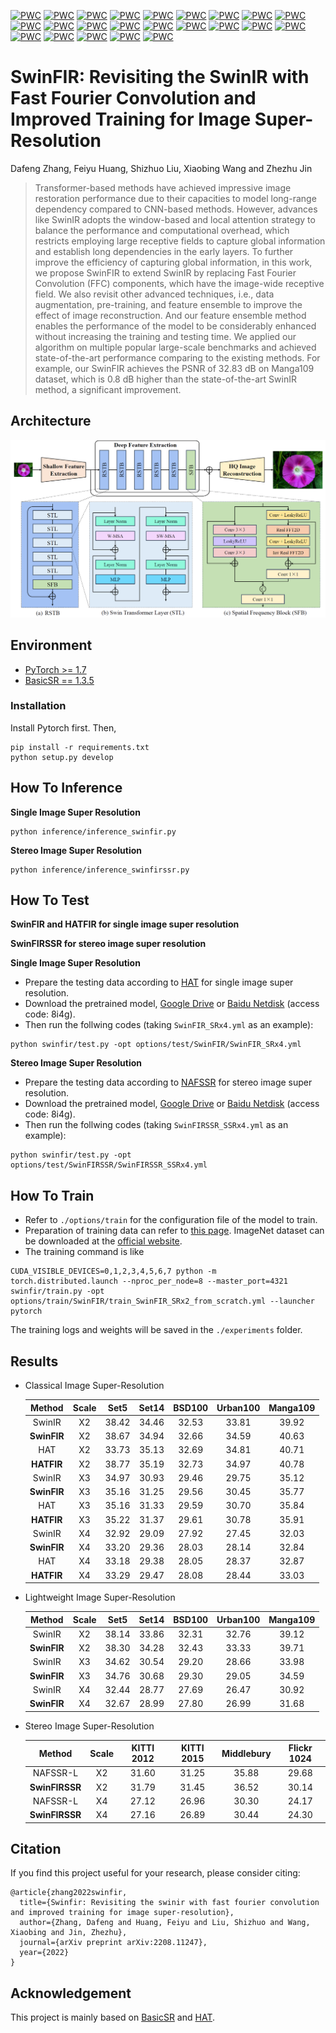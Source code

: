 [![PWC](https://img.shields.io/endpoint.svg?url=https://paperswithcode.com/badge/swinfir-revisiting-the-swinir-with-fast/image-super-resolution-on-set5-2x-upscaling)](https://paperswithcode.com/sota/image-super-resolution-on-set5-2x-upscaling?p=swinfir-revisiting-the-swinir-with-fast)
[![PWC](https://img.shields.io/endpoint.svg?url=https://paperswithcode.com/badge/swinfir-revisiting-the-swinir-with-fast/image-super-resolution-on-set5-3x-upscaling)](https://paperswithcode.com/sota/image-super-resolution-on-set5-3x-upscaling?p=swinfir-revisiting-the-swinir-with-fast)
[![PWC](https://img.shields.io/endpoint.svg?url=https://paperswithcode.com/badge/swinfir-revisiting-the-swinir-with-fast/image-super-resolution-on-set5-4x-upscaling)](https://paperswithcode.com/sota/image-super-resolution-on-set5-4x-upscaling?p=swinfir-revisiting-the-swinir-with-fast)
[![PWC](https://img.shields.io/endpoint.svg?url=https://paperswithcode.com/badge/swinfir-revisiting-the-swinir-with-fast/image-super-resolution-on-set14-2x-upscaling)](https://paperswithcode.com/sota/image-super-resolution-on-set14-2x-upscaling?p=swinfir-revisiting-the-swinir-with-fast)
[![PWC](https://img.shields.io/endpoint.svg?url=https://paperswithcode.com/badge/swinfir-revisiting-the-swinir-with-fast/image-super-resolution-on-set14-3x-upscaling)](https://paperswithcode.com/sota/image-super-resolution-on-set14-3x-upscaling?p=swinfir-revisiting-the-swinir-with-fast)
[![PWC](https://img.shields.io/endpoint.svg?url=https://paperswithcode.com/badge/swinfir-revisiting-the-swinir-with-fast/image-super-resolution-on-set14-4x-upscaling)](https://paperswithcode.com/sota/image-super-resolution-on-set14-4x-upscaling?p=swinfir-revisiting-the-swinir-with-fast)
[![PWC](https://img.shields.io/endpoint.svg?url=https://paperswithcode.com/badge/swinfir-revisiting-the-swinir-with-fast/image-super-resolution-on-bsd100-2x-upscaling)](https://paperswithcode.com/sota/iimage-super-resolution-on-bsd100-2x-upscaling?p=swinfir-revisiting-the-swinir-with-fast)
[![PWC](https://img.shields.io/endpoint.svg?url=https://paperswithcode.com/badge/swinfir-revisiting-the-swinir-with-fast/image-super-resolution-on-bsd100-3x-upscaling)](https://paperswithcode.com/sota/iimage-super-resolution-on-bsd100-3x-upscaling?p=swinfir-revisiting-the-swinir-with-fast)
[![PWC](https://img.shields.io/endpoint.svg?url=https://paperswithcode.com/badge/swinfir-revisiting-the-swinir-with-fast/image-super-resolution-on-bsd100-4x-upscaling)](https://paperswithcode.com/sota/iimage-super-resolution-on-bsd100-4x-upscaling?p=swinfir-revisiting-the-swinir-with-fast)
[![PWC](https://img.shields.io/endpoint.svg?url=https://paperswithcode.com/badge/swinfir-revisiting-the-swinir-with-fast/image-super-resolution-on-urban100-2x)](https://paperswithcode.com/sota/image-super-resolution-on-urban100-2x?p=swinfir-revisiting-the-swinir-with-fast)
[![PWC](https://img.shields.io/endpoint.svg?url=https://paperswithcode.com/badge/swinfir-revisiting-the-swinir-with-fast/image-super-resolution-on-urban100-3x)](https://paperswithcode.com/sota/image-super-resolution-on-urban100-3x?p=swinfir-revisiting-the-swinir-with-fast)
[![PWC](https://img.shields.io/endpoint.svg?url=https://paperswithcode.com/badge/swinfir-revisiting-the-swinir-with-fast/image-super-resolution-on-urban100-4x)](https://paperswithcode.com/sota/image-super-resolution-on-urban100-4x?p=swinfir-revisiting-the-swinir-with-fast)
[![PWC](https://img.shields.io/endpoint.svg?url=https://paperswithcode.com/badge/swinfir-revisiting-the-swinir-with-fast/image-super-resolution-on-manga109-2x)](https://paperswithcode.com/sota/image-super-resolution-on-manga109-2x?p=swinfir-revisiting-the-swinir-with-fast)
[![PWC](https://img.shields.io/endpoint.svg?url=https://paperswithcode.com/badge/swinfir-revisiting-the-swinir-with-fast/image-super-resolution-on-manga109-3x)](https://paperswithcode.com/sota/image-super-resolution-on-manga109-3x?p=swinfir-revisiting-the-swinir-with-fast)
[![PWC](https://img.shields.io/endpoint.svg?url=https://paperswithcode.com/badge/swinfir-revisiting-the-swinir-with-fast/image-super-resolution-on-manga109-4x)](https://paperswithcode.com/sota/image-super-resolution-on-manga109-4x?p=swinfir-revisiting-the-swinir-with-fast)
[![PWC](https://img.shields.io/endpoint.svg?url=https://paperswithcode.com/badge/swinfir-revisiting-the-swinir-with-fast/stereo-image-super-resolution-on-flickr1024-1)](https://paperswithcode.com/sota/stereo-image-super-resolution-on-flickr1024-1?p=swinfir-revisiting-the-swinir-with-fast)
[![PWC](https://img.shields.io/endpoint.svg?url=https://paperswithcode.com/badge/swinfir-revisiting-the-swinir-with-fast/stereo-image-super-resolution-on-flickr1024-2)](https://paperswithcode.com/sota/stereo-image-super-resolution-on-flickr1024-2?p=swinfir-revisiting-the-swinir-with-fast)
[![PWC](https://img.shields.io/endpoint.svg?url=https://paperswithcode.com/badge/swinfir-revisiting-the-swinir-with-fast/stereo-image-super-resolution-on-kitti2012-2x-2)](https://paperswithcode.com/sota/stereo-image-super-resolution-on-kitti2012-2x-2?p=swinfir-revisiting-the-swinir-with-fast)
[![PWC](https://img.shields.io/endpoint.svg?url=https://paperswithcode.com/badge/swinfir-revisiting-the-swinir-with-fast/stereo-image-super-resolution-on-kitti2012-4x)](https://paperswithcode.com/sota/stereo-image-super-resolution-on-kitti2012-4x?p=swinfir-revisiting-the-swinir-with-fast)
[![PWC](https://img.shields.io/endpoint.svg?url=https://paperswithcode.com/badge/swinfir-revisiting-the-swinir-with-fast/stereo-image-super-resolution-on-kitti2015-2x)](https://paperswithcode.com/sota/stereo-image-super-resolution-on-kitti2015-2x?p=swinfir-revisiting-the-swinir-with-fast)
[![PWC](https://img.shields.io/endpoint.svg?url=https://paperswithcode.com/badge/swinfir-revisiting-the-swinir-with-fast/stereo-image-super-resolution-on-kitti2015-4x)](https://paperswithcode.com/sota/stereo-image-super-resolution-on-kitti2015-4x?p=swinfir-revisiting-the-swinir-with-fast)
[![PWC](https://img.shields.io/endpoint.svg?url=https://paperswithcode.com/badge/swinfir-revisiting-the-swinir-with-fast/stereo-image-super-resolution-on-middlebury-1)](https://paperswithcode.com/sota/stereo-image-super-resolution-on-middlebury-1?p=swinfir-revisiting-the-swinir-with-fast)
[![PWC](https://img.shields.io/endpoint.svg?url=https://paperswithcode.com/badge/swinfir-revisiting-the-swinir-with-fast/stereo-image-super-resolution-on-middlebury)](https://paperswithcode.com/sota/stereo-image-super-resolution-on-middlebury?p=swinfir-revisiting-the-swinir-with-fast)


# SwinFIR: Revisiting the SwinIR with Fast Fourier Convolution and Improved Training for Image Super-Resolution

Dafeng Zhang, Feiyu Huang, Shizhuo Liu, Xiaobing Wang and Zhezhu Jin

> Transformer-based methods have achieved impressive image restoration performance due to their capacities to model long-range dependency compared to CNN-based methods. However, advances like SwinIR adopts the window-based and local attention strategy to balance the performance and computational overhead, which restricts employing large receptive fields to capture global information and establish long dependencies in the early layers. To further improve the efficiency of capturing global information, in this work, we propose SwinFIR to extend SwinIR by replacing Fast Fourier Convolution (FFC) components, which have the image-wide receptive field. We also revisit other advanced techniques, i.e., data augmentation, pre-training, and feature ensemble to improve the effect of image reconstruction. And our feature ensemble method enables the performance of the model to be considerably enhanced without increasing the training and testing time. We applied our algorithm on multiple popular large-scale benchmarks and achieved state-of-the-art performance comparing to the existing methods. For example, our SwinFIR achieves the PSNR of 32.83 dB on Manga109 dataset, which is 0.8 dB higher than the state-of-the-art SwinIR method, a significant improvement.

## Architecture
![](assets/SwinFIR.png)

## Environment
- [PyTorch >= 1.7](https://pytorch.org/)
- [BasicSR == 1.3.5](https://github.com/XPixelGroup/BasicSR/blob/master/INSTALL.md) 


### Installation
Install Pytorch first.
Then,
```
pip install -r requirements.txt
python setup.py develop
```

## How To Inference
**Single Image Super Resolution**
``` 
python inference/inference_swinfir.py
```
**Stereo Image Super Resolution**
``` 
python inference/inference_swinfirssr.py
```

## How To Test
**SwinFIR and HATFIR for single image super resolution**

**SwinFIRSSR for stereo image super resolution**

**Single Image Super Resolution**
- Prepare the testing data according to [HAT](https://github.com/XPixelGroup/HAT/tree/main) for single image super resolution.
- Download the pretrained model, [Google Drive](https://drive.google.com/drive/folders/1wiJcFJA4DxIISB7b_qz4u-kA1WE6EJOk?usp=sharing) or [Baidu Netdisk](https://pan.baidu.com/s/1zBVNAqXLMld44G5t0rBG2Q?pwd=8i4g) (access code: 8i4g).
- Then run the follwing codes (taking `SwinFIR_SRx4.yml` as an example):
```
python swinfir/test.py -opt options/test/SwinFIR/SwinFIR_SRx4.yml
```
**Stereo Image Super Resolution**
- Prepare the testing data according to [NAFSSR](https://github.com/megvii-research/NAFNet/blob/main/docs/StereoSR.md) for stereo image super resolution.
- Download the pretrained model, [Google Drive](https://drive.google.com/drive/folders/1wiJcFJA4DxIISB7b_qz4u-kA1WE6EJOk?usp=sharing) or [Baidu Netdisk](https://pan.baidu.com/s/1zBVNAqXLMld44G5t0rBG2Q?pwd=8i4g) (access code: 8i4g).
- Then run the follwing codes (taking `SwinFIRSSR_SSRx4.yml` as an example):
```
python swinfir/test.py -opt options/test/SwinFIRSSR/SwinFIRSSR_SSRx4.yml
```


## How To Train
- Refer to `./options/train` for the configuration file of the model to train.
- Preparation of training data can refer to [this page](https://github.com/XPixelGroup/BasicSR/blob/master/docs/DatasetPreparation.md). ImageNet dataset can be downloaded at the [official website](https://image-net.org/challenges/LSVRC/2012/2012-downloads.php).
- The training command is like
```
CUDA_VISIBLE_DEVICES=0,1,2,3,4,5,6,7 python -m torch.distributed.launch --nproc_per_node=8 --master_port=4321 swinfir/train.py -opt options/train/SwinFIR/train_SwinFIR_SRx2_from_scratch.yml --launcher pytorch
```

The training logs and weights will be saved in the `./experiments` folder.

## Results
- Classical Image Super-Resolution

  |   Method    | Scale | Set5  | Set14 | BSD100 | Urban100 | Manga109 |
  | :---------: | :---: | :---: | :---: | :----: | :------: | :------: |
  |   SwinIR    |  X2   | 38.42 | 34.46 | 32.53  |  33.81   |  39.92   |
  | **SwinFIR** |  X2   | 38.67 | 34.94 | 32.66  |  34.59   |  40.63   |
  |     HAT     |  X2   | 33.73 | 35.13 | 32.69  |  34.81   |  40.71   |
  | **HATFIR**  |  X2   | 38.77 | 35.19 | 32.73  |  34.97   |  40.78   |
  |   SwinIR    |  X3   | 34.97 | 30.93 | 29.46  |  29.75   |  35.12   |
  | **SwinFIR** |  X3   | 35.16 | 31.25 | 29.56  |  30.45   |  35.77   |
  |     HAT     |  X3   | 35.16 | 31.33 | 29.59  |  30.70   |  35.84   |
  | **HATFIR**  |  X3   | 35.22 | 31.37 | 29.61  |  30.78   |  35.91   |
  |   SwinIR    |  X4   | 32.92 | 29.09 | 27.92  |  27.45   |  32.03   |
  | **SwinFIR** |  X4   | 33.20 | 29.36 | 28.03  |  28.14   |  32.84   |
  |     HAT     |  X4   | 33.18 | 29.38 | 28.05  |  28.37   |  32.87   |
  | **HATFIR**  |  X4   | 33.29 | 29.47 | 28.08  |  28.44   |  33.03   |

- Lightweight Image Super-Resolution

  |   Method    | Scale | Set5  | Set14 | BSD100 | Urban100 | Manga109 |
  | :---------: | :---: | :---: | :---: | :----: | :------: | :------: |
  |   SwinIR    |  X2   | 38.14 | 33.86 | 32.31  |  32.76   |  39.12   |
  | **SwinFIR** |  X2   | 38.30 | 34.28 | 32.43  |  33.33   |  39.71   |
  |   SwinIR    |  X3   | 34.62 | 30.54 | 29.20  |  28.66   |  33.98   |
  | **SwinFIR** |  X3   | 34.76 | 30.68 | 29.30  |  29.05   |  34.59   |
  |   SwinIR    |  X4   | 32.44 | 28.77 | 27.69  |  26.47   |  30.92   |
  | **SwinFIR** |  X4   | 32.67 | 28.99 | 27.80  |  26.99   |  31.68   |

- Stereo Image Super-Resolution

  |     Method     | Scale | KITTI 2012 | KITTI 2015 | Middlebury | Flickr 1024 |
  | :------------: | :---: | :--------: | :--------: | :--------: | :---------: |
  |    NAFSSR-L    |  X2   |   31.60    |   31.25    |   35.88    |    29.68    |
  | **SwinFIRSSR** |  X2   |   31.79    |   31.45    |   36.52    |    30.14    |
  |    NAFSSR-L    |  X4   |   27.12    |   26.96    |   30.30    |    24.17    |
  | **SwinFIRSSR** |  X4   |   27.16    |   26.89    |   30.44    |    24.30    |


## Citation
If you find this project useful for your research, please consider citing:
~~~
@article{zhang2022swinfir,
  title={Swinfir: Revisiting the swinir with fast fourier convolution and improved training for image super-resolution},
  author={Zhang, Dafeng and Huang, Feiyu and Liu, Shizhuo and Wang, Xiaobing and Jin, Zhezhu},
  journal={arXiv preprint arXiv:2208.11247},
  year={2022}
}
~~~
## Acknowledgement
This project is mainly based on [BasicSR](https://github.com/XPixelGroup/BasicSR) and [HAT](https://github.com/XPixelGroup/HAT).
